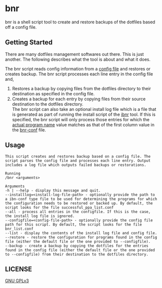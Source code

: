 # bnr
bnr is a shell script tool to create and restore backups of the dotfiles based off a config file.

## Getting Started
There are many dotfiles management softwares out there. This is just another. The following describes what the tool is about and what it does.  
  
The bnr script reads config information from a [config file](https://github.com/wrvenkat/bnr-conf) and restores or creates backup. The bnr script processes each line entry in the config file and,  
1. Restores a backup by copying files from the dotfiles directory to their destination as specified in the config file.  
2. Creates a backup for each entry by copying files from their source destination to the dotfiles directory.  
The bnr script can also take an optional install log file which is a file that is generated as part of running the install script of the [ibnr](https://github.com/wrvenkat/ibnr) tool. If this is specified, the bnr script will only process those entries for which the [actual program name](https://github.com/wrvenkat/ibnr-conf#format) value matches as that of the first column value in the [bnr-conf]() file.

## Usage
  
`This script creates and restores backup based on a config file. The script parses the config file and processes each line entry. Output includes a log file which outputs failed backups or restorations.`  

`Running`  
`/bnr <arguments>`  

`Arguments`  
`-h | --help - display this message and quit.`  
`--installlog=<install-log-file-path> - optionally provide the path to a ibn-conf type file to be used for determining the programs for which the configuration needs to be restored or backed up. By default, the script looks for the file successful_ppa_list.conf`  
`--all - process all entries in the configfile. If this is the case, the install log file is ignored.`  
`--configfile=<config-file-path> - optionally provide the config file path for this script. By default, the script looks for the file bnr_list.conf`  
`--list - display the contents of the install log file and config file.`  
`--restore - restore the configuration for programs found in the config file (either the default file or the one provided to --configfile).`  
`--backup - create a backup by copying the dotfiles for the entries found in the config file (either the default file or the one provided to --configfile) from their destination to the dotfiles directory.`  

## LICENSE

[GNU GPLv3](https://www.gnu.org/licenses/gpl-3.0.en.html)
